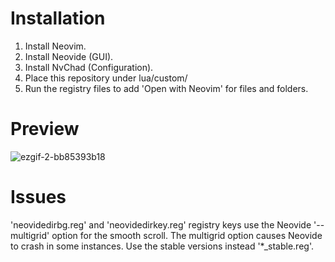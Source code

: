 # Installation

1. Install Neovim.
2. Install Neovide (GUI).
3. Install NvChad (Configuration).
4. Place this repository under lua/custom/
5. Run the registry files to add 'Open with Neovim' for files and folders.

# Preview
![ezgif-2-bb85393b18](https://user-images.githubusercontent.com/12861152/231933282-6ed4d1bf-f099-44e5-9530-3d37c4c036a6.gif)

# Issues
'neovidedirbg.reg' and 'neovidedirkey.reg' registry keys use the Neovide '--multigrid' option for the smooth scroll. The multigrid option causes Neovide to crash in some instances. Use the stable versions instead '*_stable.reg'.


